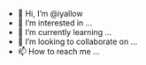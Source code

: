 - 👋 Hi, I’m @iyallow
- 👀 I’m interested in ...
- 🌱 I’m currently learning ...
- 💞️ I’m looking to collaborate on ...
- 📫 How to reach me ...

<!---
iyallow/iyallow is a ✨ special ✨ repository because its `README.md` (this file) appears on your GitHub profile.
You can click the Preview link to take a look at your changes.
--->
